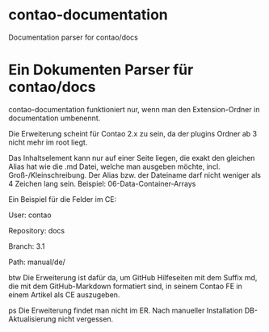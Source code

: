 contao-documentation
====================

Documentation parser for contao/docs



Ein Dokumenten Parser für contao/docs
=====================================

contao-documentation funktioniert nur, wenn man den Extension-Ordner in documentation umbenennt.

Die Erweiterung scheint für Contao 2.x zu sein, da der plugins Ordner ab 3 nicht mehr im root liegt.

Das Inhaltselement kann nur auf einer Seite liegen,
die exakt den gleichen Alias hat wie die .md Datei,
welche man ausgeben möchte, incl. Groß-/Kleinschreibung.
Der Alias bzw. der Dateiname darf nicht weniger als 4 Zeichen lang sein. Beispiel: 06-Data-Container-Arrays


Ein Beispiel für die Felder im CE:

User: contao

Repository: docs

Branch: 3.1

Path: manual/de/


btw Die Erweiterung ist dafür da, um GitHub Hilfeseiten mit dem Suffix md,
die mit dem GitHub-Markdown formatiert sind, in seinem Contao FE in einem Artikel als CE auszugeben.

ps Die Erweiterung findet man nicht im ER. Nach manueller Installation DB-Aktualisierung nicht vergessen.
